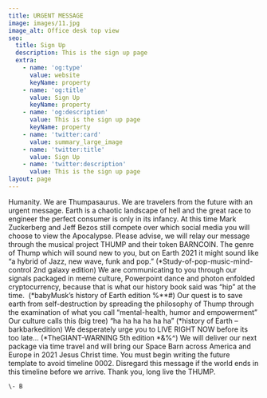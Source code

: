 ```yaml
---
title: URGENT MESSAGE
image: images/11.jpg
image_alt: Office desk top view
seo:
  title: Sign Up
  description: This is the sign up page
  extra:
    - name: 'og:type'
      value: website
      keyName: property
    - name: 'og:title'
      value: Sign Up
      keyName: property
    - name: 'og:description'
      value: This is the sign up page
      keyName: property
    - name: 'twitter:card'
      value: summary_large_image
    - name: 'twitter:title'
      value: Sign Up
    - name: 'twitter:description'
      value: This is the sign up page
layout: page
---
```

Humanity. We are Thumpasaurus. We are travelers from the future with an urgent message. Earth is a chaotic landscape of hell and the great race to engineer the perfect consumer is only in its infancy. At this time Mark Zuckerberg and Jeff Bezos still compete over which social media you will choose to view the Apocalypse. Please advise, we will relay our message through the musical project THUMP and their token BARNCOIN. The genre of Thump which will sound new to you, but on Earth 2021 it might sound like “a hybrid of Jazz, new wave, funk and pop.” (\*Study-of-pop-music-mind-control 2nd galaxy edition) We are communicating to you through our signals packaged in meme culture, Powerpoint dance and photon enfolded cryptocurrency, because that is what our history book said was “hip” at the time.  (\*babyMusk’s history of Earth edition %\*\*#) Our quest is to save earth from self-destruction by spreading the philosophy of Thump through the examination of what you call “mental-health, humor and empowerment” Our culture calls this (big tree) “ha ha ha ha ha ha” (\*history of Earth – barkbarkedition) We desperately urge you to LIVE RIGHT NOW before its too late… (\*TheGIANT-WARNING 5th edition \*&%^) We will deliver our next package via time travel and will bring our Space Barn across America and Europe in 2021 Jesus Christ time. You must begin writing the future template to avoid timeline 0002. Disregard this message if the world ends in this timeline before we arrive. Thank you, long live the THUMP. 

    \- B

 
